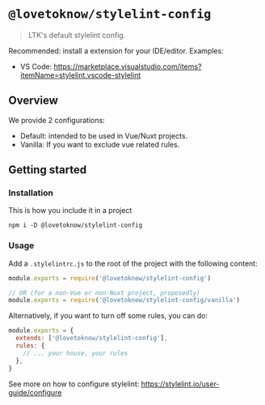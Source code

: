 # `@lovetoknow/stylelint-config`

> LTK's default stylelint config.

Recommended: install a extension for your IDE/editor. Examples:

- VS Code: https://marketplace.visualstudio.com/items?itemName=stylelint.vscode-stylelint

## Overview

We provide 2 configurations:

- Default: intended to be used in Vue/Nuxt projects.
- Vanilla: If you want to exclude vue related rules.

## Getting started

### Installation

This is how you include it in a project

```
npm i -D @lovetoknow/stylelint-config
```

### Usage

Add a `.stylelintrc.js` to the root of the project with the following content:

```js
module.exports = require('@lovetoknow/stylelint-config')
```

```js
// OR (for a non-Vue or non-Nuxt project, proposedly)
module.exports = require('@lovetoknow/stylelint-config/vanilla')
```

Alternatively, if you want to turn off some rules, you can do:

```js
module.exports = {
  extends: ['@lovetoknow/stylelint-config'],
  rules: {
    // ... your house, your rules
  },
}
```

See more on how to configure stylelint: https://stylelint.io/user-guide/configure
